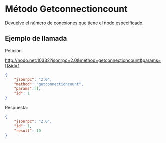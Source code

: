 # Método Getconnectioncount

Devuelve el número de conexiones que tiene el nodo especificado.

## Ejemplo de llamada

Petición

http://nodo.net:10332?jsonrpc=2.0&method=getconnectioncount&params=[]&id=1

```json
{
	"jsonrpc": "2.0",
	"method": "getconnectioncount",
	"params":[],
	"id": 1
}
```

Respuesta:

```json
{
	"jsonrpc": "2.0",
	"id": 1,
	"result": 10
}
```
